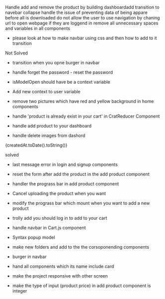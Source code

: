 Handle add and remove the product by building dashboardadd transition to navebar collapse
handle the issue of preventing data of being appare before all is downloaded
do not allow the user to use navigation by chaning url to open webpage if they are loggend in
remove all unnecessary spaces and variables in all components




- please look at how to make navbar using css and then how to add to it transition





Not Solved 
- transition when you opne burger in navbar 
- handle forget the password  - reset the password
- isModelOpen should have be a context variable
- Add new context to user variable
- remove two pictures which have red and yellow background in home components
- handle 'product is already exist in your cart' in CratReducer Component


- handle add product to your dashboard
- handle delete images from dashord 
<p>{createdAt.toDate().toString()}</p> 
<DeleteProduct id={product.id} productImageURL={product.productImageURL}/>





solved 
- last message error in login and signup components 
- reset the form after add the product in the add product component
- handler the prograss bar in add product component
- Cancel uploading the product when you want
- modify the prograss bar which mount when you want to add a new product 
- trolly add you should log in to add to your cart
- handle navbar in Cart.js component
- Syntax popup model 
- make new folders and add to the the corsoponending components
- burger in navbar 
- hand all components which its name include card 

- make the project responsive with other screen
- make the type of input (product price) in add product component is integer
